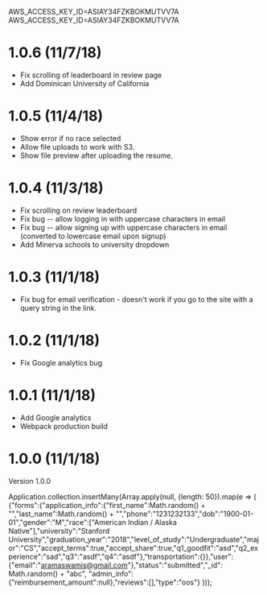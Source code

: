 AWS_ACCESS_KEY_ID=ASIAY34FZKBOKMUTVV7A
AWS_ACCESS_KEY_ID=ASIAY34FZKBOKMUTVV7A


# 1.0.6 (11/7/18)
- Fix scrolling of leaderboard in review page
- Add Dominican University of California

# 1.0.5 (11/4/18)
- Show error if no race selected
- Allow file uploads to work with S3.
- Show file preview after uploading the resume.

# 1.0.4 (11/3/18)
- Fix scrolling on review leaderboard
- Fix bug -- allow logging in with uppercase characters in email
- Fix bug -- allow signing up with uppercase characters in email (converted to lowercase email upon signup)
- Add Minerva schools to university dropdown

# 1.0.3 (11/1/18)
- Fix bug for email verification - doesn't work if you go to the site with a query string in the link.

# 1.0.2 (11/1/18)
- Fix Google analytics bug

# 1.0.1 (11/1/18)
- Add Google analytics
- Webpack production build

# 1.0.0 (11/1/18)
Version 1.0.0



Application.collection.insertMany(Array.apply(null, {length: 50}).map(e => (
    {"forms":{"application_info":{"first_name":Math.random() + "","last_name":Math.random() + "","phone":"1231232133","dob":"1900-01-01","gender":"M","race":["American Indian / Alaska Native"],"university":"Stanford University","graduation_year":"2018","level_of_study":"Undergraduate","major":"CS","accept_terms":true,"accept_share":true,"q1_goodfit":"asd","q2_experience":"sad","q3":"asdf","q4":"asdf"},"transportation":{}},"user":{"email":"aramaswamis@gmail.com"},"status":"submitted","_id": Math.random() + "abc", "admin_info":{"reimbursement_amount":null},"reviews":[],"type":"oos"}
)));
